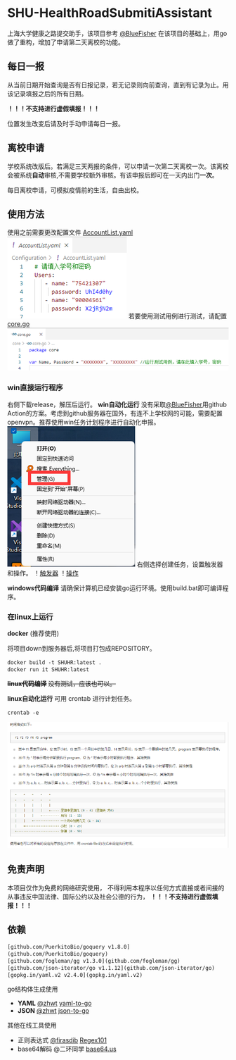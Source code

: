 # SHU-HealthRoadSubmitiAssistant
上海大学健康之路提交助手，该项目参考 [@BlueFisher](https://github.com/BlueFisher/SHU-selfreport) 在该项目的基础上，用go做了重构，增加了申请第二天离校的功能。

## 每日一报
从当前日期开始查询是否有日报记录，若无记录则向前查询，直到有记录为止。用该记录填报之后的所有日期。

**！！！不支持进行虚假填报！！！**

位置发生改变后请及时手动申请每日一报。
## 离校申请

学校系统改版后。若满足三天两报的条件，可以申请一次第二天离校一次。该离校会被系统**自动**审核,不需要学校额外审核。有该申报后即可在一天内出门**一次**。

每日离校申请，可模拟疫情前的生活，自由出校。

## 使用方法
使用之前需要更改配置文件 [AccountList.yaml](Configuration/AccountList.yaml)
![image/配置文件](image/%E9%85%8D%E7%BD%AE%E6%96%87%E4%BB%B6.png)
若要使用测试用例进行测试，请配置[core.go](core/core.go)
![image/测试用例配置](image/%E6%B5%8B%E8%AF%95%E7%94%A8%E4%BE%8B%E9%85%8D%E7%BD%AE.png)
### win直接运行程序
右侧下载release，解压后运行。
**win自动化运行** 
没有采取[@BlueFisher](https://github.com/BlueFisher/SHU-selfreport)用github Action的方案。考虑到github服务器在国外，有连不上学校网的可能，需要配置openvpn。推荐使用win任务计划程序进行自动化申报。
![服务](image/%E8%87%AA%E5%8A%A8%E4%BB%BB%E5%8A%A1%E6%B5%81%E7%A8%8B1.png)
右侧选择创建任务，设置触发器和操作。
！[触发器](image/%E8%87%AA%E5%8A%A8%E4%BB%BB%E5%8A%A1%E6%B5%81%E7%A8%8B2.png)
！[操作](image/%E8%87%AA%E5%8A%A8%E4%BB%BB%E5%8A%A1%E6%B5%81%E7%A8%8B3.png)

**windows代码编译**
请确保计算机已经安装go运行环境。使用build.bat即可编译程序。 
### 在linux上运行
**docker** (推荐使用)

将项目down到服务器后,将项目打包成REPOSITORY。
```
docker build -t SHUHR:latest . 
docker run it SHUHR:latest
```
~~**linux代码编译**~~
~~没有测试，应该也可以。~~

**linux自动化运行**
可用 crontab 进行计划任务。
```
crontab -e 
```
![时间格式](image/%E6%97%B6%E9%97%B4%E6%A0%BC%E5%BC%8F.png)

## 免责声明
本项目仅作为免费的网络研究使用，
不得利用本程序以任何方式直接或者间接的从事违反中国法律、国际公约以及社会公德的行为，
**！！！不支持进行虚假填报！！！**

## 依赖
	[github.com/PuerkitoBio/goquery v1.8.0](github.com/PuerkitoBio/goquery)
	[github.com/fogleman/gg v1.3.0](github.com/fogleman/gg)
	[github.com/json-iterator/go v1.1.12](github.com/json-iterator/go)
	[gopkg.in/yaml.v2 v2.4.0](gopkg.in/yaml.v2)
  
  go结构体生成使用
  - **YAML** [@zhwt](https://github.com/Zhwt) [yaml-to-go](https://zhwt.github.io/yaml-to-go/)
  - **JSON** [@zhwt](https://github.com/Zhwt) [json-to-go](https://mholt.github.io/json-to-go/)
  
  其他在线工具使用
  - 正则表达式 [@firasdib](https://github.com/firasdib/Regex101) [Regex101](https://regex101.com/)
  - base64解码 @二环同学 [base64.us](https://base64.us/)
